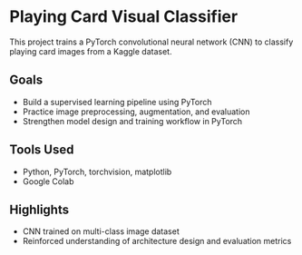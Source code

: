 # Playing Card Visual Classifier

This project trains a PyTorch convolutional neural network (CNN) to classify playing card images from a Kaggle dataset.

## Goals
- Build a supervised learning pipeline using PyTorch
- Practice image preprocessing, augmentation, and evaluation
- Strengthen model design and training workflow in PyTorch

## Tools Used
- Python, PyTorch, torchvision, matplotlib
- Google Colab

## Highlights
- CNN trained on multi-class image dataset
- Reinforced understanding of architecture design and evaluation metrics
